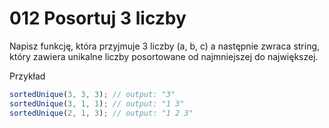 # 012 Posortuj 3 liczby

Napisz funkcję, która przyjmuje 3 liczby (a, b, c) a następnie zwraca string, który zawiera unikalne
liczby posortowane od najmniejszej do największej.

Przykład

```js
sortedUnique(3, 3, 3); // output: "3"
sortedUnique(3, 1, 1); // output: "1 3"
sortedUnique(2, 1, 3); // output: "1 2 3"
```
